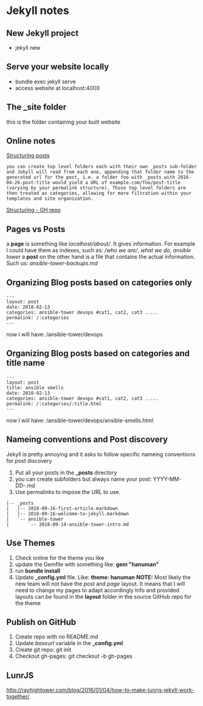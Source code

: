 # Jekyll notes

## New Jekyll project
* jekyll new <site name>

## Serve your website locally
* bundle exec jekyll serve
* access website at localhost:4000


## The _site folder
this is the folder containing your built website


## Online notes
[Structuring posts](https://miklb.com/blog/2016/04/26/organizing-jekyll-posts/)


	you can create top level folders each with their own _posts sub-folder and Jekyll will read from each one, appending that folder name to the generated url for the post, i.e. a folder foo with _posts with 2016-04-26-post-title would yield a URL of example.com/foo/post-title (varying by your permalink structure). Those top level folders are then treated as categories, allowing for more filtration within your templates and site organization.


[Structuring - GH repo](https://github.com/yafred/organizing-posts-with-jekyll/blob/master/_config.yml)




## Pages vs Posts
a **page** is something like *localhost/about/*. It gives information. For example I could have them as indexes, such as: */who we are/*, *what we do*, *ansible tower*
a **post** on the other hand is a file that contains the actual information. Such us: *ansible-tower-backups.md*


## Organizing Blog posts based on categories only

```
---
layout: post
date: 2018-02-13
categories: ansible-tower devops #cat1, cat2, cat3 .....
permalink: /:categories
---
```

now I will have: /ansible-tower/devops

## Organizing Blog posts based on categories and title name
```
---
layout: post
title: ansible smells
date: 2018-02-13
categories: ansible-tower devops #cat1, cat2, cat3 .....
permalink: /:categories/:title.html
---
```
now I will have: /ansible-tower/devops/ansible-smells.html


## Nameing conventions and Post discovery
Jekyll is pretty annoying and it asks to follow specific nameing conventions for post discovery
1. Put all your posts in the **_posts** directory
2. you can create subfolders but always name your post: YYYY-MM-DD-<name>.md
3. Use permalinks to impose the URL to use.

```
|-- _posts
|   |-- 2018-09-16-first-article.markdown
|   |-- 2018-09-16-welcome-to-jekyll.markdown
|   `-- ansible-tower
|       `-- 2018-09-14-ansible-tower-intro.md
```

## Use Themes
1. Check online for the theme you like
2. update the Gemfile with something like: **gem "hanuman"**
3. run **bundle install**
4. Update **_config.yml** file. Like: **theme: hanuman**
**NOTE:** Most likely the new team will not have the *post* and *page* layout. It means that I will need to change my pages to adapt accordingly
Info and provided layouts can be found in the **layout** folder in the source GitHub repo for the theme



## Publish on GitHub
1. Create repo with no README.md
2. Update *baseurl* variable in the **_config.yml**
3. Create git repo: git init
4. Checkout gh-pages: git checkout -b gh-pages


## LunrJS
http://rayhightower.com/blog/2016/01/04/how-to-make-lunrjs-jekyll-work-together/
